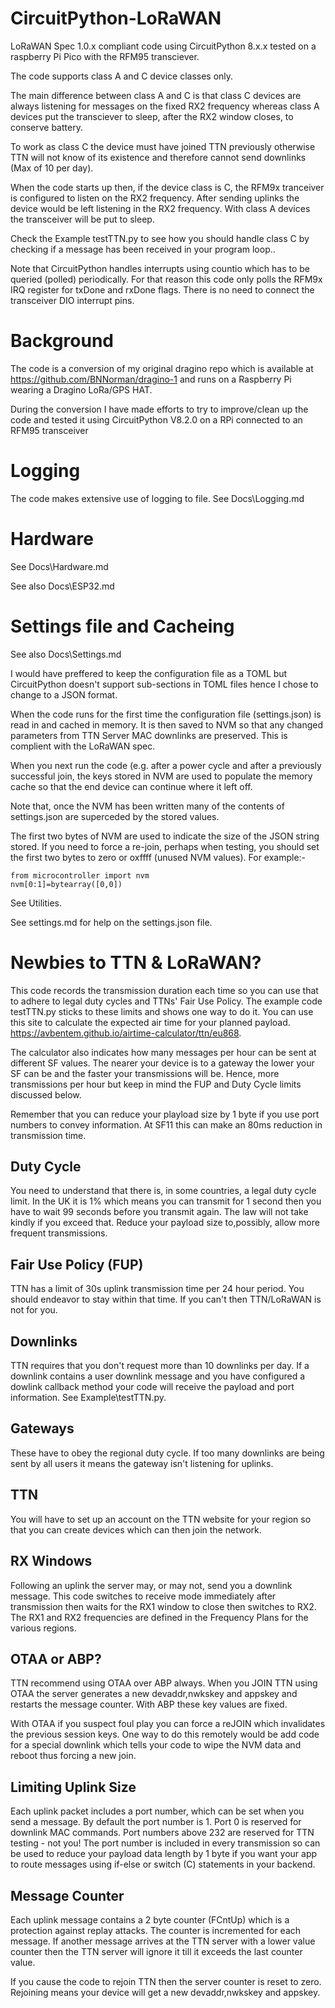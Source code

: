 # CircuitPython-LoRaWAN

LoRaWAN Spec 1.0.x compliant code using CircuitPython 8.x.x tested on a raspberry Pi Pico with the RFM95 transciever.

The code supports class A and C device classes only.

The main difference between class A and C is that class C devices are always listening for messages on the fixed RX2 
frequency whereas class A devices put the transciever to sleep, after the RX2 window closes, to conserve battery.

To work as class C the device must have joined TTN previously otherwise TTN will not know of its existence and therefore cannot send downlinks (Max of 10 per day).

When the code starts up then, if the device class is C, the RFM9x tranceiver is configured to listen on the RX2 frequency. After sending uplinks the device would be left listening in the RX2 frequency. With class A devices the transceiver will be put to sleep.

Check the Example testTTN.py to see how you should handle class C by checking if a message has been received in your program loop..

Note that CircuitPython handles interrupts using countio which has to be queried (polled) periodically. For that reason this code only polls the RFM9x IRQ register for txDone and rxDone flags. There is no need to connect the transceiver DIO interrupt pins.

# Background

The code is a conversion of my original dragino repo which is available at https://github.com/BNNorman/dragino-1 and runs on a Raspberry Pi wearing a Dragino LoRa/GPS HAT.

During the conversion I have made efforts to try to improve/clean up the code and tested it using CircuitPython V8.2.0 on a RPi connected to an RFM95 transceiver
# Logging

The code makes extensive use of logging to file. See Docs\Logging.md

# Hardware

See Docs\Hardware.md

See also Docs\ESP32.md

# Settings file and Cacheing

See also Docs\Settings.md

I would have preffered to keep the configuration file as a TOML but CircuitPython doesn't support sub-sections in TOML files hence I chose to change to a JSON format.

When the code runs for the first time the configuration file (settings.json) is read in and cached in memory. It is 
then saved to NVM so that any changed parameters from TTN Server MAC downlinks are preserved. This is complient with the LoRaWAN spec.

When you next run the code (e.g. after a power cycle and after a previously successful join, the keys stored in NVM are 
used to populate the memory cache so that the end device can continue where it left off.

Note that, once the NVM has been written many of the contents of settings.json are superceded by the stored values. 

The first two bytes of NVM are used to indicate the size of the JSON string stored. If you need to force a re-join, perhaps when testing, you should set the first two bytes to zero or oxffff (unused NVM values). For example:-
```
from microcontroller import nvm
nvm[0:1]=bytearray([0,0])
```
See Utilities.

See settings.md for help on the settings.json file.

# Newbies to TTN & LoRaWAN?
This code records the transmission duration each time so you can use that to adhere to legal duty cycles and TTNs' Fair Use Policy. The example code testTTN.py sticks to these limits and shows one way to do it. You can use this site to calculate the expected air time for your planned payload. https://avbentem.github.io/airtime-calculator/ttn/eu868.

The calculator also indicates how many messages per hour can be sent at different SF values. The nearer your device is to a gateway the lower your SF can be and the faster your transmissions will be. Hence, more transmissions per hour but keep in mind the FUP and Duty Cycle limits discussed below.

Remember that you can reduce your playload size by 1 byte if you use port numbers to convey information. At SF11 this can make an 80ms reduction in transmission time.

## Duty Cycle
You need to understand that there is, in some countries, a legal duty cycle limit. In the UK it is 1% which means you can transmit for 1 second then you have to wait 99 seconds before you transmit again. The law will not take kindly if you exceed that. Reduce your payload size to,possibly, allow more frequent transmissions.
## Fair Use Policy (FUP)
TTN has a limit of 30s uplink transmission time per 24 hour period. You should endeavor to stay within that time. If you can't then TTN/LoRaWAN is not for you.
## Downlinks
TTN requires that you don't request more than 10 downlinks per day. If a downlink contains a user downlink message and you have configured a dowlink callback method your code will receive the payload and port information. See Example\testTTN.py.
## Gateways
These have to obey the regional duty cycle. If too many downlinks are being sent by all users it means the gateway isn't listening for uplinks.
## TTN
You will have to set up an account on the TTN website for your region so that you can create devices which can then join the network.
## RX Windows
Following an uplink the server may, or may not, send you a downlink message. This code switches to receive mode immediately after transmission then waits for the RX1 window to close then switches to RX2. The RX1 and RX2 frequencies are defined in the Frequency Plans for the various regions.
## OTAA or ABP?
TTN recommend using OTAA over ABP always.
When you JOIN TTN using OTAA the server generates a new devaddr,nwkskey and appskey and restarts the message counter. With ABP these key values are fixed. 

With OTAA if you suspect foul play you can force a reJOIN which invalidates the previous session keys. One way to do this remotely would be add code for a special downlink which tells your code to wipe the NVM data and reboot thus forcing a new join.

## Limiting Uplink Size
Each uplink packet includes a port number, which can be set when you send a message. By default the port number is 1. Port 0 is reserved for downlink MAC commands. Port numbers above 232 are reserved for TTN testing - not you!
The port number is included in every transmission so can be used to reduce your payload data length by 1 byte if you want your app to route messages using if-else or switch (C) statements in your backend.
## Message Counter
Each uplink message contains a 2 byte counter (FCntUp) which is a protection against replay attacks. The counter is incremented for each message. If another message arrives at the TTN server with a lower value counter then the TTN server will ignore it till it exceeds the last counter value.

If you cause the code to rejoin TTN then the server counter is reset to zero. Rejoining means your device will get a new devaddr,nwkskey and appskey.



